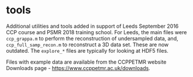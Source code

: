 # tools
Additional utilities and tools added in support of Leeds September 2016 CCP course and PSMR 2018 training school. For Leeds, the main files were `ccp_grappa.m` to perform the reconstruction of undersampled data, and, `ccp_full_samp_recon.m` to reconstruct a 3D data set. These are now outdated. The `explore_*` files are typically for looking at HDF5 files.

Files with example data are available from the CCPPETMR website Downloads page - https://www.ccppetmr.ac.uk/downloads.


